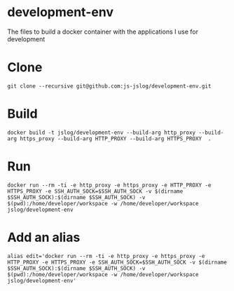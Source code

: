 # development-env
The files to build a docker container with the applications I use for development

# Clone
```
git clone --recursive git@github.com:js-jslog/development-env.git
```

# Build
```
docker build -t jslog/development-env --build-arg http_proxy --build-arg https_proxy --build-arg HTTP_PROXY --build-arg HTTPS_PROXY  .
```

# Run
```
docker run --rm -ti -e http_proxy -e https_proxy -e HTTP_PROXY -e HTTPS_PROXY -e SSH_AUTH_SOCK=$SSH_AUTH_SOCK -v $(dirname $SSH_AUTH_SOCK):$(dirname $SSH_AUTH_SOCK) -v $(pwd):/home/developer/workspace -w /home/developer/workspace jslog/development-env
```

# Add an alias
```
alias edit='docker run --rm -ti -e http_proxy -e https_proxy -e HTTP_PROXY -e HTTPS_PROXY -e SSH_AUTH_SOCK=$SSH_AUTH_SOCK -v $(dirname $SSH_AUTH_SOCK):$(dirname $SSH_AUTH_SOCK) -v $(pwd):/home/developer/workspace -w /home/developer/workspace jslog/development-env'
```
